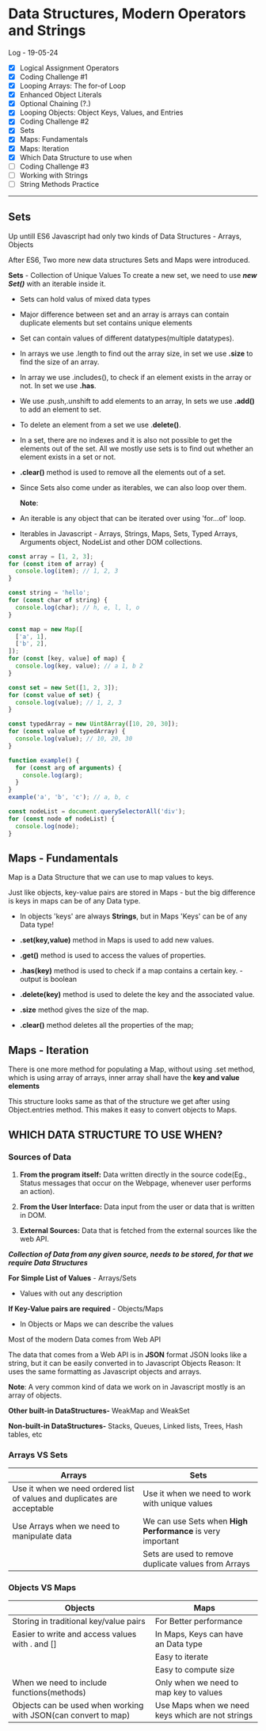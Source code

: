 # Data Structures, Modern Operators and Strings

Log - 19-05-24

- [x] Logical Assignment Operators
- [x] Coding Challenge #1
- [x] Looping Arrays: The for-of Loop
- [x] Enhanced Object Literals
- [x] Optional Chaining (?.)
- [x] Looping Objects: Object Keys, Values, and Entries
- [x] Coding Challenge #2
- [x] Sets
- [x] Maps: Fundamentals
- [x] Maps: Iteration
- [x] Which Data Structure to use when
- [ ] Coding Challenge #3
- [ ] Working with Strings
- [ ] String Methods Practice

---

## Sets

Up untill ES6 Javascript had only two kinds of Data Structures - Arrays, Objects

After ES6, Two more new data structures Sets and Maps were introduced.

**Sets** - Collection of Unique Values
To create a new set, we need to use **_new Set(<iterable>)_** with an iterable inside it.

- Sets can hold valus of mixed data types

- Major difference between set and an array is arrays can contain duplicate elements but set contains unique elements

- Set can contain values of different datatypes(multiple datatypes).

- In arrays we use .length to find out the array size, in set we use **.size** to find the size of an array.

- In array we use .includes(), to check if an element exists in the array or not. In set we use **.has**.

- We use .push,.unshift to add elements to an array, In sets we use **.add()** to add an element to set.

- To delete an element from a set we use .**delete()**.

- In a set, there are no indexes and it is also not possible to get the elements out of the set. All we mostly use sets is to find out whether an element exists in a set or not.

- **.clear()** method is used to remove all the elements out of a set.

- Since Sets also come under as iterables, we can also loop over them.

  **Note**:

- An iterable is any object that can be iterated over using 'for...of' loop.
- Iterables in Javascript - Arrays, Strings, Maps, Sets, Typed Arrays, Arguments object, NodeList and other DOM collections.

```js
const array = [1, 2, 3];
for (const item of array) {
  console.log(item); // 1, 2, 3
}

const string = 'hello';
for (const char of string) {
  console.log(char); // h, e, l, l, o
}

const map = new Map([
  ['a', 1],
  ['b', 2],
]);
for (const [key, value] of map) {
  console.log(key, value); // a 1, b 2
}

const set = new Set([1, 2, 3]);
for (const value of set) {
  console.log(value); // 1, 2, 3
}

const typedArray = new Uint8Array([10, 20, 30]);
for (const value of typedArray) {
  console.log(value); // 10, 20, 30
}

function example() {
  for (const arg of arguments) {
    console.log(arg);
  }
}
example('a', 'b', 'c'); // a, b, c

const nodeList = document.querySelectorAll('div');
for (const node of nodeList) {
  console.log(node);
}
```

## Maps - Fundamentals

Map is a Data Structure that we can use to map values to keys.

Just like objects, key-value pairs are stored in Maps - but the big difference is keys in maps can be of any Data type.

- In objects 'keys' are always **Strings**, but in Maps 'Keys' can be of any Data type!

- **.set(key,value)** method in Maps is used to add new values.

- **.get()** method is used to access the values of properties.

- **.has(key)** method is used to check if a map contains a certain key. - output is boolean

- **.delete(key)** method is used to delete the key and the associated value.

- **.size** method gives the size of the map.

- **.clear()** method deletes all the properties of the map;

## Maps - Iteration

There is one more method for populating a Map, without using .set method, which is using array of arrays, inner array shall have the **key and value elements**

This structure looks same as that of the structure we get after using Object.entries method. This makes it easy to convert objects to Maps.

## WHICH DATA STRUCTURE TO USE WHEN?

### Sources of Data

1. **From the program itself:** Data written directly in the source code(Eg., Status messages that occur on the Webpage, whenever user performs an action).

2. **From the User Interface:** Data input from the user or data that is written in DOM.

3. **External Sources:** Data that is fetched from the external sources like the web API.

**_Collection of Data from any given source, needs to be stored, for that we require Data Structures_**

**For Simple List of Values** - Arrays/Sets

- Values with out any description

**If Key-Value pairs are required** - Objects/Maps

- In Objects or Maps we can describe the values

Most of the modern Data comes from Web API

The data that comes from a Web API is in **JSON** format
JSON looks like a string, but it can be easily converted in to Javascript Objects
Reason: It uses the same formatting as Javascript objects and arrays.

**Note**: A very common kind of data we work on in Javascript mostly is an array of objects.

**Other built-in DataStructures-** WeakMap and WeakSet

**Non-built-in DataStructures-** Stacks, Queues, Linked lists, Trees, Hash tables, etc

### Arrays VS Sets

| Arrays                                                                   | Sets                                                        |
| ------------------------------------------------------------------------ | ----------------------------------------------------------- |
| Use it when we need ordered list of values and duplicates are acceptable | Use it when we need to work with unique values              |
| Use Arrays when we need to manipulate data                               | We can use Sets when **High Performance** is very important |
|                                                                          | Sets are used to remove duplicate values from Arrays        |

### Objects VS Maps

| Objects                                                        | Maps                                             |
| -------------------------------------------------------------- | ------------------------------------------------ |
| Storing in traditional key/value pairs                         | For Better performance                           |
| Easier to write and access values with . and []                | In Maps, Keys can have an Data type              |
|                                                                | Easy to iterate                                  |
|                                                                | Easy to compute size                             |
| When we need to include functions(methods)                     | Only when we need to map key to values           |
| Objects can be used when working with JSON(can convert to map) | Use Maps when we need keys which are not strings |
